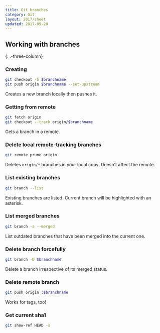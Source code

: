 ```yaml
---
title: Git branches
category: Git
layout: 2017/sheet
updated: 2017-09-20
---
```


## Working with branches
{: .-three-column}

### Creating

```bash
git checkout -b $branchname
git push origin $branchname --set-upstream
```

Creates a new branch locally then pushes it.

### Getting from remote

```bash
git fetch origin
git checkout --track origin/$branchname
```

Gets a branch in a remote.

### Delete local remote-tracking branches

```bash
git remote prune origin
```

Deletes `origin/*` branches in your local copy. Doesn't affect the remote.

### List existing branches

```bash
git branch --list
```

Existing branches are listed. Current branch will be highlighted with an asterisk.

### List merged branches

```bash
git branch -a --merged
```

List outdated branches that have been merged into the current one.

### Delete branch forcefully

```bash
git branch -D $branchname
```

Delete a branch irrespective of its merged status.

### Delete remote branch

```bash
git push origin :$branchname
```

Works for tags, too!

### Get current sha1

```bash
git show-ref HEAD -s
```

